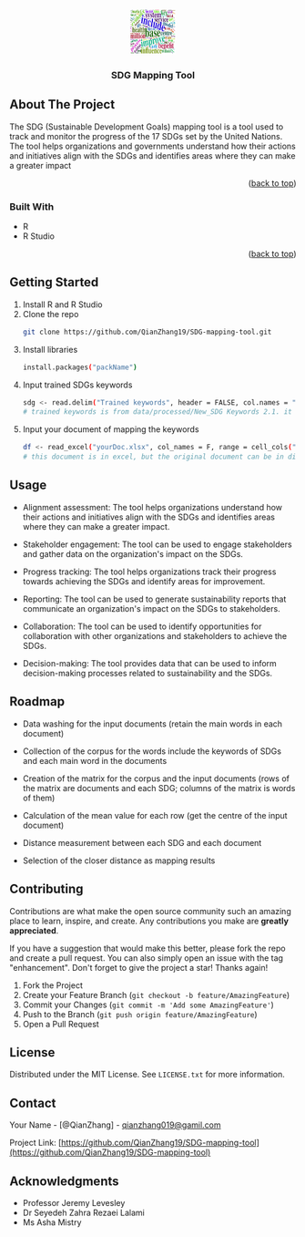 <!-- PROJECT LOGO -->
<br />
<div align="center">
  <a href="https://github.com/QianZhang19/SDG-mapping-tool">
    <img src="pics/cloudword.png" alt="Logo" width="80" height="80">
  </a>

<h3 align="center">SDG Mapping Tool</h3>
</div>

## About The Project

The SDG (Sustainable Development Goals) mapping tool is a tool used to track and monitor the progress of the 17 SDGs set by the United Nations. The tool helps organizations and governments understand how their actions and initiatives align with the SDGs and identifies areas where they can make a greater impact

<p align="right">(<a href="#readme-top">back to top</a>)</p>

### Built With

* R
* R Studio

<p align="right">(<a href="#readme-top">back to top</a>)</p>

## Getting Started

1. Install R and R Studio
2. Clone the repo
   ```sh
   git clone https://github.com/QianZhang19/SDG-mapping-tool.git
   ```
3. Install libraries
   ```sh
   install.packages("packName")
   ```
4. Input trained SDGs keywords
   ```sh
   sdg <- read.delim("Trained keywords", header = FALSE, col.names = "text", stringsAsFactors = F)
   # trained keywords is from data/processed/New_SDG Keywords 2.1. it should be converted into txt format
   ```
5. Input your document of mapping the keywords
   ```sh
   df <- read_excel("yourDoc.xlsx", col_names = F, range = cell_cols("E:E"))
   # this document is in excel, but the original document can be in different formats
   ```
## Usage
* Alignment assessment: The tool helps organizations understand how their actions and initiatives align with the SDGs and identifies areas where they can make a greater impact.

* Stakeholder engagement: The tool can be used to engage stakeholders and gather data on the organization's impact on the SDGs.

* Progress tracking: The tool helps organizations track their progress towards achieving the SDGs and identify areas for improvement.

* Reporting: The tool can be used to generate sustainability reports that communicate an organization's impact on the SDGs to stakeholders.

* Collaboration: The tool can be used to identify opportunities for collaboration with other organizations and stakeholders to achieve the SDGs.

* Decision-making: The tool provides data that can be used to inform decision-making processes related to sustainability and the SDGs.

## Roadmap

- Data washing for the input documents (retain the main words in each document)
  
- Collection of the corpus for the words include the keywords of SDGs and each main word in the documents
  
- Creation of the matrix for the corpus and the input documents (rows of the matrix are documents and each SDG; columns of the matrix is words of them)
  
- Calculation of the mean value for each row (get the centre of the input document)
  
- Distance measurement between each SDG and each document
  
- Selection of the closer distance as mapping results

## Contributing

Contributions are what make the open source community such an amazing place to learn, inspire, and create. Any contributions you make are **greatly appreciated**.

If you have a suggestion that would make this better, please fork the repo and create a pull request. You can also simply open an issue with the tag "enhancement".
Don't forget to give the project a star! Thanks again!

1. Fork the Project
2. Create your Feature Branch (`git checkout -b feature/AmazingFeature`)
3. Commit your Changes (`git commit -m 'Add some AmazingFeature'`)
4. Push to the Branch (`git push origin feature/AmazingFeature`)
5. Open a Pull Request

## License

Distributed under the MIT License. See `LICENSE.txt` for more information.

## Contact

Your Name - [@QianZhang] - qianzhang019@gamil.com

Project Link: [https://github.com/QianZhang19/SDG-mapping-tool](https://github.com/QianZhang19/SDG-mapping-tool)

## Acknowledgments

* Professor Jeremy Levesley
* Dr Seyedeh Zahra Rezaei Lalami	
* Ms Asha Mistry
